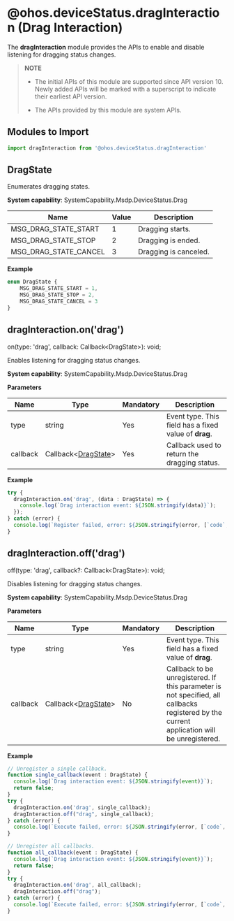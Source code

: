 # @ohos.deviceStatus.dragInteraction (Drag Interaction)

 The **dragInteraction** module provides the APIs to enable and disable listening for dragging status changes.

> **NOTE**
>
>   - The initial APIs of this module are supported since API version 10. Newly added APIs will be marked with a superscript to indicate their earliest API version.
>
>  - The APIs provided by this module are system APIs.

## Modules to Import

```ts
import dragInteraction from '@ohos.deviceStatus.dragInteraction'
```

##  DragState

Enumerates dragging states.

**System capability**: SystemCapability.Msdp.DeviceStatus.Drag

| Name                      | Value                            | Description                             |
| --------                     |  -----------------               |  -----------------               |
| MSG_DRAG_STATE_START |  1   | Dragging starts.|
| MSG_DRAG_STATE_STOP |  2  |  Dragging is ended. |
| MSG_DRAG_STATE_CANCEL |  3  |  Dragging is canceled. |

**Example**

```ts
enum DragState {
    MSG_DRAG_STATE_START = 1,
    MSG_DRAG_STATE_STOP = 2,
    MSG_DRAG_STATE_CANCEL = 3
}
```

## dragInteraction.on('drag')

on(type: 'drag', callback: Callback&lt;DragState&gt;): void;

Enables listening for dragging status changes.

**System capability**: SystemCapability.Msdp.DeviceStatus.Drag

**Parameters**

| Name               | Type                                                            | Mandatory| Description                           |
| --------             | ----------------------------                                    | ---- | ----------------------------   |
| type                 | string                                                          |  Yes | Event type. This field has a fixed value of **drag**.|
| callback             | Callback&lt;[DragState](#dragstate)&gt; |  Yes | Callback used to return the dragging status.|

**Example**

```ts
try {
  dragInteraction.on('drag', (data : DragState) => {
    console.log(`Drag interaction event: ${JSON.stringify(data)}`);
  });
} catch (error) {
  console.log(`Register failed, error: ${JSON.stringify(error, [`code`, `message`])}`);
}
```

## dragInteraction.off('drag')

off(type: 'drag', callback?: Callback&lt;DragState&gt;): void;

Disables listening for dragging status changes.

**System capability**: SystemCapability.Msdp.DeviceStatus.Drag

**Parameters**

| Name               | Type                                                             | Mandatory   | Description                          |
| --------             | ----------------------------                                     | ----   | ----------------------------   |
| type                 | string                                                           |  Yes   | Event type. This field has a fixed value of **drag**.|
| callback             | Callback&lt;[DragState](#dragstate)> |  No | Callback to be unregistered. If this parameter is not specified, all callbacks registered by the current application will be unregistered.|

**Example**

```ts
// Unregister a single callback.
function single_callback(event : DragState) {
  console.log(`Drag interaction event: ${JSON.stringify(event)}`);
  return false;
}
try {
  dragInteraction.on('drag', single_callback);
  dragInteraction.off("drag", single_callback);
} catch (error) {
  console.log(`Execute failed, error: ${JSON.stringify(error, [`code`, `message`])}`);
}
```
```ts
// Unregister all callbacks.
function all_callback(event : DragState) {
  console.log(`Drag interaction event: ${JSON.stringify(event)}`);
  return false;
}
try {
  dragInteraction.on('drag', all_callback);
  dragInteraction.off("drag");
} catch (error) {
  console.log(`Execute failed, error: ${JSON.stringify(error, [`code`, `message`])}`);
}
```
